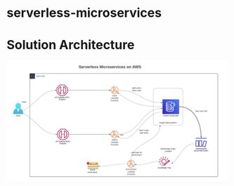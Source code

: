 # serverless-microservices

# Solution Architecture
![Alt text](https://raw.githubusercontent.com/msharma24/serverless-microservices/main/diagrams/serverless-microservices-aws.png?token=GHSAT0AAAAAACEUETF5XVZA2OPWTJAF2OIUZHD43EQ)
